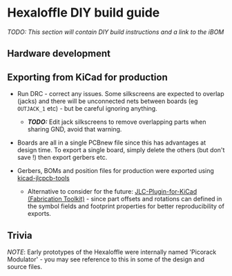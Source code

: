 # Hexaloffle DIY build guide

_TODO: This section will contain DIY build instructions and a link to the iBOM_

## Hardware development


## Exporting from KiCad for production

- Run DRC - correct any issues. Some silkscreens are expected to overlap (jacks) and there will be unconnected nets between boards (eg `OUTJACK_1` etc) - but be careful ignoring anything.
  - ***TODO:*** Edit jack silkscreens to remove overlapping parts when sharing GND, avoid that warning.

- Boards are all in a single PCBnew file since this has advantages at design time. To export a single board, simply delete the others (but don't save !) then export gerbers etc.

- Gerbers, BOMs and position files for production were exported using [kicad-jlcpcb-tools](https://github.com/Bouni/kicad-jlcpcb-tools) 
  - Alternative to consider for the future: [JLC-Plugin-for-KiCad (Fabrication Toolkit)](https://github.com/bennymeg/JLC-Plugin-for-KiCad) - since part offsets and rotations can defined in the symbol fields and footprint properties for better reproducibility of exports.

## Trivia

*NOTE*: Early prototypes of the Hexaloffle were internally named 'Picorack Modulator' - you may see reference to this in some of the design and source files.

